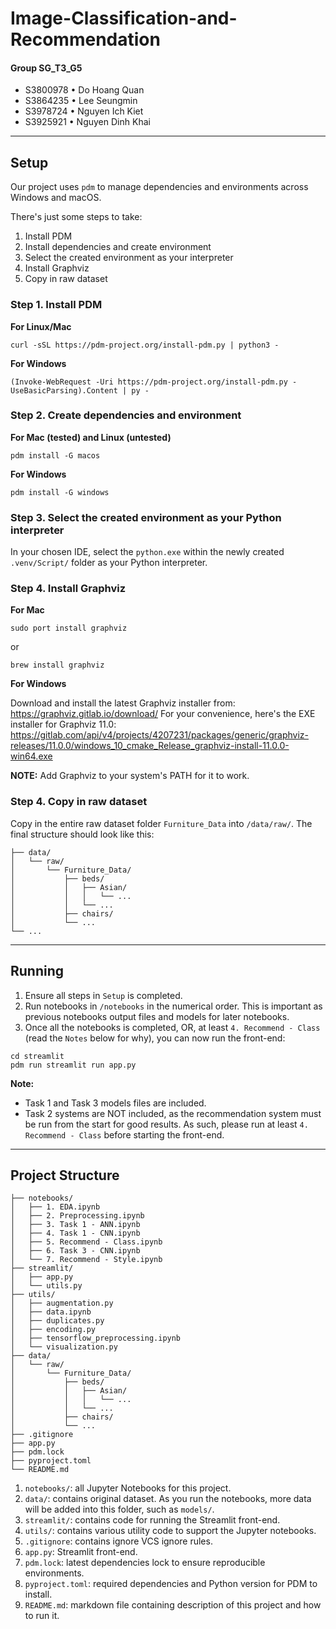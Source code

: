 # Image-Classification-and-Recommendation

#### Group SG_T3_G5
- S3800978	• Do Hoang Quan
- S3864235	• Lee Seungmin
- S3978724	• Nguyen Ich Kiet
- S3925921	• Nguyen Dinh Khai

--- 
## Setup
Our project uses `pdm` to manage dependencies and environments across Windows and macOS.

There's just some steps to take:
1. Install PDM
2. Install dependencies and create environment
3. Select the created environment as your interpreter
4. Install Graphviz
5. Copy in raw dataset


### Step 1. Install PDM

**For Linux/Mac**

```commandline
curl -sSL https://pdm-project.org/install-pdm.py | python3 -
```

**For Windows**

```commandline
(Invoke-WebRequest -Uri https://pdm-project.org/install-pdm.py -UseBasicParsing).Content | py -
```

### Step 2. Create dependencies and environment

**For Mac (tested) and Linux (untested)**

```commandline
pdm install -G macos
```

**For Windows**

```commandline
pdm install -G windows
```

### Step 3. Select the created environment as your Python interpreter

In your chosen IDE, select the `python.exe` within the newly created `.venv/Script/` folder as your Python interpreter.

### Step 4. Install Graphviz

**For Mac**

```commandline
sudo port install graphviz
```
or 
```commandline
brew install graphviz
```

**For Windows**

Download and install the latest Graphviz installer from: https://graphviz.gitlab.io/download/
For your convenience, here's the EXE installer for Graphviz 11.0: https://gitlab.com/api/v4/projects/4207231/packages/generic/graphviz-releases/11.0.0/windows_10_cmake_Release_graphviz-install-11.0.0-win64.exe

**NOTE:** Add Graphviz to your system's PATH for it to work.

### Step 4. Copy in raw dataset

Copy in the entire raw dataset folder `Furniture_Data` into `/data/raw/`. The final structure should look like this:
```
├── data/
│   └── raw/
│       └── Furniture_Data/
│           ├── beds/
│           │   ├── Asian/
│           │   │   └── ...
│           │   └── ... 
│           ├── chairs/
│           └── ...
└── ...
```

--- 
## Running

1. Ensure all steps in `Setup` is completed.
2. Run notebooks in `/notebooks` in the numerical order. This is important as previous notebooks output files and models for later notebooks.
3. Once all the notebooks is completed, OR, at least `4. Recommend - Class` (read the `Notes` below for why), you can now run the front-end:
```commandline
cd streamlit
pdm run streamlit run app.py
```

**Note:**
- Task 1 and Task 3 models files are included.
- Task 2 systems are NOT included, as the recommendation system must be run from the start for good results. As such, please run at least `4. Recommend - Class` before starting the front-end.

---
## Project Structure

```
├── notebooks/
│   ├── 1. EDA.ipynb
│   ├── 2. Preprocessing.ipynb
│   ├── 3. Task 1 - ANN.ipynb
│   ├── 4. Task 1 - CNN.ipynb
│   ├── 5. Recommend - Class.ipynb
│   ├── 6. Task 3 - CNN.ipynb
│   └── 7. Recommend - Style.ipynb
├── streamlit/
│   ├── app.py
│   └── utils.py
├── utils/
│   ├── augmentation.py
│   ├── data.ipynb
│   ├── duplicates.py
│   ├── encoding.py
│   ├── tensorflow_preprocessing.ipynb
│   └── visualization.py
├── data/
│   └── raw/
│       └── Furniture_Data/
│           ├── beds/
│           │   ├── Asian/
│           │   │   └── ...
│           │   └── ... 
│           ├── chairs/
│           └── ...
├── .gitignore
├── app.py
├── pdm.lock
├── pyproject.toml
└── README.md
```

1. `notebooks/`: all Jupyter Notebooks for this project.
2. `data/`: contains original dataset. As you run the notebooks, more data will be added into this folder, such as `models/`.
3. `streamlit/`: contains code for running the Streamlit front-end.
4. `utils/`: contains various utility code to support the Jupyter notebooks.
5. `.gitignore`: contains ignore VCS ignore rules.
6. `app.py`: Streamlit front-end.
7. `pdm.lock`: latest dependencies lock to ensure reproducible environments.
8. `pyproject.toml`: required dependencies and Python version for PDM to install.
9. `README.md`: markdown file containing description of this project and how to run it.
